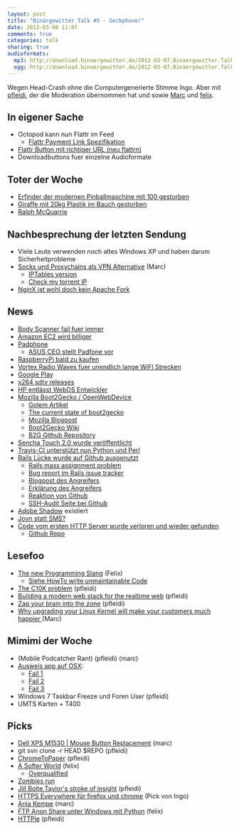 ```yaml
---
layout: post
title: "Binärgewitter Talk #5 - Geckphone!"
date: 2012-03-08 11:07
comments: true
categories: talk
sharing: true
audioformats:
  mp3: http://download.binaergewitter.de/2012-03-07.Binaergewitter.Talk.5.mp3
  ogg: http://download.binaergewitter.de/2012-03-07.Binaergewitter.Talk.5.ogg
---
```

Wegen Head-Crash ohne die Computergenerierte Stimme Ingo. Aber mit [pfleidi](http://twitter.com/pfleidi), der die Moderation übernommen hat und sowie [Marc](http://twitter.com/rb2k) und [felix](http://twitter.com/makefoo).

## In eigener Sache

- Octopod kann nun Flattr im Feed
  * [Flattr Payment Link Spezifikation](http://developers.flattr.net/feed/)
- [Flattr Button mit richtiger URL (neu flattrn)](https://flattr.com/thing/493049/Binargewitter)
- Downloadbuttons fuer einzelne Audioformate

## Toter der Woche

- [Erfinder der modernen Pinballmaschine mit 100 gestorben](http://games.slashdot.org/story/12/02/25/0011254/inventor-of-the-modern-pinball-machine-dies-at-100)
- [Giraffe mit 20kg Plastik im Bauch gestorben](http://www.welt.de/vermischtes/weltgeschehen/article13901207/Giraffe-mit-20-Kilogramm-Plastik-gefuettert-tot.html)
- [Ralph McQuarrie](http://www.geekosystem.com/rip-ralph-mcquarrie/)

## Nachbesprechung der letzten Sendung

- Viele Leute verwenden noch altes Windows XP und haben darum Sicherheitprobleme
- [Socks und Proxychains als VPN Alternative](http://blog.marc-seeger.de/2012/02/26/socks-and-proxychains-as-a-vpn-alternative/) (Marc)
    * [IPTables version](http://blog.binaergewitter.de/blog/2012/02/23/binaergewitter-talk-number-4-ich-filter-blumen/#comment-451082177)
    * [Check my torrent IP](http://www.checkmytorrentip.com/)
- [NginX ist wohl doch kein Apache Fork](http://forum.nginx.org/read.php?29,207540,207585#msg-207585)

## News

- [Body Scanner fail fuer immer](http://tsaoutofourpants.wordpress.com/2012/03/06/1b-of-nude-body-scanners-made-worthless-by-blog-how-anyone-can-get-anything-past-the-tsas-nude-body-scanners/)
- [Amazon EC2 wird billiger](http://aws.typepad.com/aws/2012/03/dropping-prices-again-ec2-rds-emr-and-elasticache.html)
- [Padphone](
http://www.heise.de/newsticker/meldung/Asus-Padfone-kommt-im-April-1443432.html)
    - [ASUS CEO stellt Padfone vor](http://www.youtube.com/watch?v=Z2ANnpHnUrc)
- [RaspberryPi bald zu kaufen](http://www.raspberrypi.org/archives/716)
- [Vortex Radio Waves fuer unendlich lange WiFI Strecken](http://www.extremetech.com/extreme/120803-vortex-radio-waves-could-boost-wireless-capacity-infinitely)
- [Google Play](https://play.google.com/store)
- [x264 sdtv releases](http://scenerules.irc.gs/t.html?id=2012_SDTVx264r.nfo)
- [HP entlässt WebOS Entwickler](http://www.golem.de/news/hp-webos-open-source-macht-arbeitslos-1202-90149.html)
- [Mozilla Boot2Gecko / OpenWebDevice](http://www.openwebdevice.com/)
    * [Golem Artikel](http://www.golem.de/news/boot-to-web-telef-nica-will-mozilla-smartphones-verkaufen-1202-90049.html)
    * [The current state of boot2gecko](http://www.infoq.com/news/2012/02/Status-Boot2Gecko-B2G)
    * [Mozilla Blogpost](http://blog.mozilla.com/blog/2012/02/27/mozilla-in-mobile-the-web-is-the-platform/)
    * [Boot2Gecko Wiki](https://wiki.mozilla.org/B2G)
    * [B2G Github Repository](https://github.com/andreasgal/B2G)
- [Sencha Touch 2.0 wurde veröffentlicht](http://www.sencha.com/blog/announcing-sencha-touch-2)
- [Travis-CI unterstützt nun Python und Perl](http://about.travis-ci.org/blog/announcing_python_and_perl_support_on_travis_ci/)
- [Rails Lücke wurde auf Github ausgenutzt](https://github.com/blog/1068-public-key-security-vulnerability-and-mitigation)
    * [Rails mass assignment problem](http://blog.mhartl.com/2008/09/21/mass-assignment-in-rails-applications/)
    * [Bug report im Rails issue tracker](https://github.com/rails/rails/issues/5228)
    * [Blogpost des Angreifers](http://homakov.blogspot.com/2012/03/egor-stop-hacking-gh.html)
    * [Erklärung des Angreifers](http://homakov.blogspot.com/2012/03/how-to.html)
    * [Reaktion von Github](https://github.com/blog/1069-responsible-disclosure-policy)
    * [SSH-Audit Seite bei Github](https://github.com/settings/ssh/audit)
- [Adobe Shadow](http://tv.adobe.com/watch/adobe-technology-sneaks-2012/adobe-shadow/) existiert
- [Joyn statt SMS?](http://www.golem.de/news/gsma-joyn-statt-sms-1202-90081.html)
- [Code vom ersten HTTP Server wurde verloren und wieder gefunden](http://www.reddit.com/r/compsci/comments/q4e57/help_save_the_worlds_first_webserver_we_need_to/)
    * [Github Repo](https://github.com/NotTheRealTimBL/WWWDaemon/tree/master/old)


## Lesefoo

- [The new Programming Slang](http://umumble.com/blogs/Programming/321/) (Felix)
    - [Siehe HowTo write unmaintainable Code](http://thc.org/root/phun/unmaintain.html)
- [The C10K problem](http://www.kegel.com/c10k.html) (pfleidi)
- [Building a modern web stack for the realtime web](http://www.igvita.com/2012/01/18/building-a-modern-web-stack-for-the-realtime-web/) (pfleidi)
- [Zap your brain into the zone](http://www.newscientist.com/article/mg21328501.600-zap-your-brain-into-the-zone-fast-track-to-pure-focus.html) (pfleidi)
- [Why upgrading your Linux Kernel will make your customers much happier ](http://samsaffron.com/archive/2012/03/01/why-upgrading-your-linux-kernel-will-make-your-customers-much-happier) (Marc)

## Mimimi der Woche

- (Mobile Podcatcher Rant) (pfleidi) (marc)
- [Ausweis app auf OSX](https://www.ausweisapp.bund.de):
    * [Fail 1](https://skitch.com/marc.seeger/8g5cj/aktualisierung-nicht-moglich)
    * [Fail 2](https://skitch.com/marc.seeger/8g5pc/ausweisapp-protokolldatei-versenden)
    * [Fail 3](https://skitch.com/marc.seeger/8g5c7/problem-report-for-ausweisapp)
- Windows 7 Taskbar Freeze und Foren User (pfleidi)
- UMTS Karten + T400

## Picks

- [Dell XPS M1530 | Mouse Button Replacement](http://www.youtube.com/watch?v=3LyqETmzkj8) (marc)
- git svn clone -r HEAD $REPO (pfleidi)
- [ChromeToPaper](https://chrome.google.com/webstore/detail/bbmelbhnoccdkjiblgchdaofjdbombmh) (pfleidi)
- [A Softer World](http://www.asofterworld.com) (felix)
    - [ Overqualified](http://www.amazon.com/gp/product/1550228587?tag=krebsco-21)
- [Zombies run](http://itunes.apple.com/us/app/zombies-run!/id503519713?mt=8)
- [Jill Bolte Taylor's stroke of insight](http://www.ted.com/talks/jill_bolte_taylor_s_powerful_stroke_of_insight.html) (pfleidi)
- [HTTPS Everywhere für firefox und chrome](https://www.eff.org/https-everywhere) (Pick von Ingo)
- [Anja Kempe](http://www.anjakempe.com/) (marc)
- [FTP Anon Share unter Windows mit Python](http://euer.krebsco.de/blog/2012/03/06/ftp-share-with-python-on-windows/) (felix)
- [HTTPie](https://github.com/jkbr/httpie) (pfleidi)
